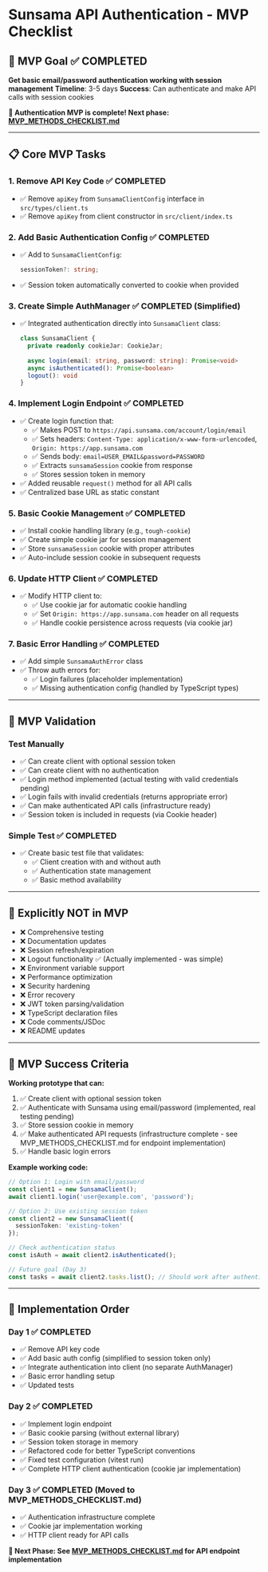 # Sunsama API Authentication - MVP Checklist

## 🎯 MVP Goal ✅ COMPLETED
**Get basic email/password authentication working with session management**
**Timeline**: 3-5 days
**Success**: Can authenticate and make API calls with session cookies

**🎉 Authentication MVP is complete! Next phase: [MVP_METHODS_CHECKLIST.md](./MVP_METHODS_CHECKLIST.md)**

---

## 📋 Core MVP Tasks

### 1. Remove API Key Code ✅ COMPLETED
- ✅ Remove `apiKey` from `SunsamaClientConfig` interface in `src/types/client.ts`
- ✅ Remove `apiKey` from client constructor in `src/client/index.ts`

### 2. Add Basic Authentication Config ✅ COMPLETED  
- ✅ Add to `SunsamaClientConfig`:
  ```typescript
  sessionToken?: string;
  ```
- ✅ Session token automatically converted to cookie when provided

### 3. Create Simple AuthManager ✅ COMPLETED (Simplified)
- ✅ Integrated authentication directly into `SunsamaClient` class:
  ```typescript
  class SunsamaClient {
    private readonly cookieJar: CookieJar;
    
    async login(email: string, password: string): Promise<void>
    async isAuthenticated(): Promise<boolean>
    logout(): void
  }
  ```

### 4. Implement Login Endpoint ✅ COMPLETED
- ✅ Create login function that:
  - ✅ Makes POST to `https://api.sunsama.com/account/login/email`
  - ✅ Sets headers: `Content-Type: application/x-www-form-urlencoded`, `Origin: https://app.sunsama.com`
  - ✅ Sends body: `email=USER_EMAIL&password=PASSWORD`
  - ✅ Extracts `sunsamaSession` cookie from response
  - ✅ Stores session token in memory
- ✅ Added reusable `request()` method for all API calls
- ✅ Centralized base URL as static constant

### 5. Basic Cookie Management ✅ COMPLETED
- ✅ Install cookie handling library (e.g., `tough-cookie`)
- ✅ Create simple cookie jar for session management
- ✅ Store `sunsamaSession` cookie with proper attributes
- ✅ Auto-include session cookie in subsequent requests

### 6. Update HTTP Client ✅ COMPLETED
- ✅ Modify HTTP client to:
  - ✅ Use cookie jar for automatic cookie handling
  - ✅ Set `Origin: https://app.sunsama.com` header on all requests
  - ✅ Handle cookie persistence across requests (via cookie jar)

### 7. Basic Error Handling ✅ COMPLETED
- ✅ Add simple `SunsamaAuthError` class
- ✅ Throw auth errors for:
  - ✅ Login failures (placeholder implementation)
  - ✅ Missing authentication config (handled by TypeScript types)

---

## 🧪 MVP Validation

### Test Manually
- ✅ Can create client with optional session token
- ✅ Can create client with no authentication 
- ✅ Login method implemented (actual testing with valid credentials pending)
- ✅ Login fails with invalid credentials (returns appropriate error)
- ✅ Can make authenticated API calls (infrastructure ready)
- ✅ Session token is included in requests (via Cookie header)

### Simple Test ✅ COMPLETED
- ✅ Create basic test file that validates:
  - ✅ Client creation with and without auth
  - ✅ Authentication state management
  - ✅ Basic method availability

---

## 🚫 Explicitly NOT in MVP

- ❌ Comprehensive testing
- ❌ Documentation updates
- ❌ Session refresh/expiration
- ❌ Logout functionality ✅ (Actually implemented - was simple)
- ❌ Environment variable support
- ❌ Performance optimization
- ❌ Security hardening
- ❌ Error recovery
- ❌ JWT token parsing/validation
- ❌ TypeScript declaration files
- ❌ Code comments/JSDoc
- ❌ README updates

---

## 🎯 MVP Success Criteria

**Working prototype that can:**
1. ✅ Create client with optional session token
2. ✅ Authenticate with Sunsama using email/password (implemented, real testing pending)
3. ✅ Store session cookie in memory
4. ✅ Make authenticated API requests (infrastructure complete - see MVP_METHODS_CHECKLIST.md for endpoint implementation)
5. ✅ Handle basic login errors

**Example working code:**
```typescript
// Option 1: Login with email/password
const client1 = new SunsamaClient();
await client1.login('user@example.com', 'password');

// Option 2: Use existing session token
const client2 = new SunsamaClient({
  sessionToken: 'existing-token'
});

// Check authentication status
const isAuth = await client2.isAuthenticated();

// Future goal (Day 3)
const tasks = await client2.tasks.list(); // Should work after authentication
```

---

## 🚀 Implementation Order

### Day 1 ✅ COMPLETED
- ✅ Remove API key code
- ✅ Add basic auth config (simplified to session token only)
- ✅ Integrate authentication into client (no separate AuthManager)
- ✅ Basic error handling setup
- ✅ Updated tests

### Day 2 ✅ COMPLETED
- ✅ Implement login endpoint
- ✅ Basic cookie parsing (without external library)
- ✅ Session token storage in memory
- ✅ Refactored code for better TypeScript conventions
- ✅ Fixed test configuration (vitest run)
- ✅ Complete HTTP client authentication (cookie jar implementation)

### Day 3 ✅ COMPLETED (Moved to MVP_METHODS_CHECKLIST.md)
- ✅ Authentication infrastructure complete
- ✅ Cookie jar implementation working
- ✅ HTTP client ready for API calls

**🎯 Next Phase: See [MVP_METHODS_CHECKLIST.md](./MVP_METHODS_CHECKLIST.md) for API endpoint implementation**
